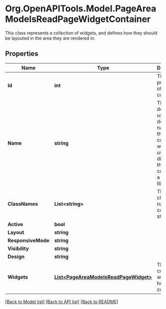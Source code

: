 # Org.OpenAPITools.Model.PageAreaModelsReadPageWidgetContainer
This class represents a collection of widgets, and defines how they should be layouted in the area they are rendered in.

## Properties

Name | Type | Description | Notes
------------ | ------------- | ------------- | -------------
**Id** | **int** | The primary ID of this container | [optional] 
**Name** | **string** | The descriptive user defined name of this container, which is used to distinguish this container in a container library | [optional] 
**ClassNames** | **List&lt;string&gt;** | The CSS class names this container should use. | [optional] 
**Active** | **bool** |  | [optional] 
**Layout** | **string** |  | [optional] 
**ResponsiveMode** | **string** |  | [optional] 
**Visibility** | **string** |  | [optional] 
**Design** | **string** |  | [optional] 
**Widgets** | [**List&lt;PageAreaModelsReadPageWidget&gt;**](PageAreaModelsReadPageWidget.md) | The configured widgets held by this container | [optional] 

[[Back to Model list]](../README.md#documentation-for-models) [[Back to API list]](../README.md#documentation-for-api-endpoints) [[Back to README]](../README.md)

